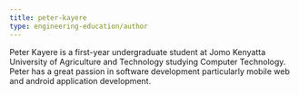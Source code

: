 ```yaml
---
title: peter-kayere
type: engineering-education/author
---
```

Peter Kayere is a first-year undergraduate student at Jomo Kenyatta University of Agriculture and Technology studying Computer Technology. Peter has a great passion in software development particularly mobile web and android application development.
